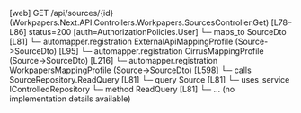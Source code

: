 [web] GET /api/sources/{id}  (Workpapers.Next.API.Controllers.Workpapers.SourcesController.Get)  [L78–L86] status=200 [auth=AuthorizationPolicies.User]
  └─ maps_to SourceDto [L81]
    └─ automapper.registration ExternalApiMappingProfile (Source->SourceDto) [L95]
    └─ automapper.registration CirrusMappingProfile (Source->SourceDto) [L216]
    └─ automapper.registration WorkpapersMappingProfile (Source->SourceDto) [L598]
  └─ calls SourceRepository.ReadQuery [L81]
  └─ query Source [L81]
  └─ uses_service IControlledRepository<Source>
    └─ method ReadQuery [L81]
      └─ ... (no implementation details available)

